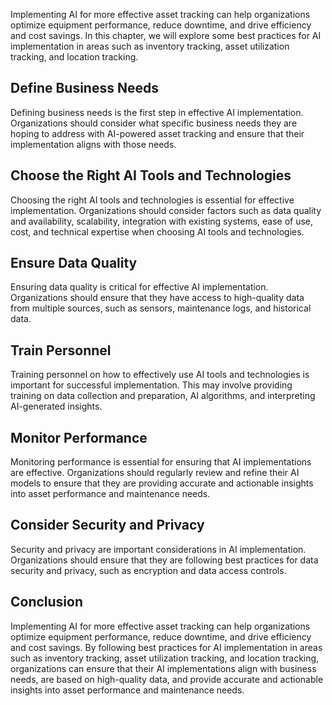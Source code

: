 
Implementing AI for more effective asset tracking can help organizations optimize equipment performance, reduce downtime, and drive efficiency and cost savings. In this chapter, we will explore some best practices for AI implementation in areas such as inventory tracking, asset utilization tracking, and location tracking.

Define Business Needs
---------------------

Defining business needs is the first step in effective AI implementation. Organizations should consider what specific business needs they are hoping to address with AI-powered asset tracking and ensure that their implementation aligns with those needs.

Choose the Right AI Tools and Technologies
------------------------------------------

Choosing the right AI tools and technologies is essential for effective implementation. Organizations should consider factors such as data quality and availability, scalability, integration with existing systems, ease of use, cost, and technical expertise when choosing AI tools and technologies.

Ensure Data Quality
-------------------

Ensuring data quality is critical for effective AI implementation. Organizations should ensure that they have access to high-quality data from multiple sources, such as sensors, maintenance logs, and historical data.

Train Personnel
---------------

Training personnel on how to effectively use AI tools and technologies is important for successful implementation. This may involve providing training on data collection and preparation, AI algorithms, and interpreting AI-generated insights.

Monitor Performance
-------------------

Monitoring performance is essential for ensuring that AI implementations are effective. Organizations should regularly review and refine their AI models to ensure that they are providing accurate and actionable insights into asset performance and maintenance needs.

Consider Security and Privacy
-----------------------------

Security and privacy are important considerations in AI implementation. Organizations should ensure that they are following best practices for data security and privacy, such as encryption and data access controls.

Conclusion
----------

Implementing AI for more effective asset tracking can help organizations optimize equipment performance, reduce downtime, and drive efficiency and cost savings. By following best practices for AI implementation in areas such as inventory tracking, asset utilization tracking, and location tracking, organizations can ensure that their AI implementations align with business needs, are based on high-quality data, and provide accurate and actionable insights into asset performance and maintenance needs.
